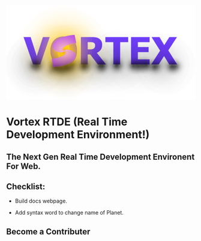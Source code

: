 
<img src="./package/public/vortex-bright-logo.png" style="background-color:#0000" alt="Vortex Logo">


# Vortex RTDE (Real Time Development Environment!)

## The Next Gen Real Time Development Environent For Web.

## Checklist:

- Build docs webpage.

- Add syntax word to change name of Planet.


## Become a Contributer



